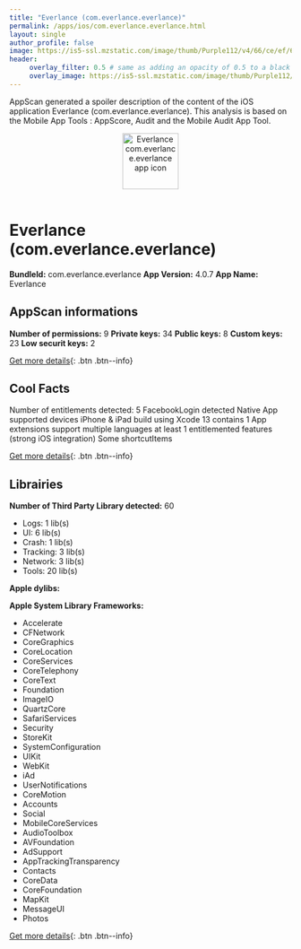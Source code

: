 ```yaml
---
title: "Everlance (com.everlance.everlance)"
permalink: /apps/ios/com.everlance.everlance.html
layout: single
author_profile: false
image: https://is5-ssl.mzstatic.com/image/thumb/Purple112/v4/66/ce/ef/66ceef48-5124-34db-7b55-b7dd2b53cfe8/AppIcon-1x_U007emarketing-0-7-0-85-220.png/512x512bb.jpg
header: 
     overlay_filter: 0.5 # same as adding an opacity of 0.5 to a black background
     overlay_image: https://is5-ssl.mzstatic.com/image/thumb/Purple112/v4/66/ce/ef/66ceef48-5124-34db-7b55-b7dd2b53cfe8/AppIcon-1x_U007emarketing-0-7-0-85-220.png/512x512bb.jpg
---
```

AppScan generated a spoiler description of the content of the iOS application Everlance (com.everlance.everlance). This analysis is based on the Mobile App Tools : AppScore, Audit and the Mobile Audit App Tool.

  
  
<div style="text-align: center;"><img src="https://is5-ssl.mzstatic.com/image/thumb/Purple112/v4/66/ce/ef/66ceef48-5124-34db-7b55-b7dd2b53cfe8/AppIcon-1x_U007emarketing-0-7-0-85-220.png/512x512bb.jpg" width="100" height="100" alt="Everlance com.everlance.everlance app icon"></div></br>
  
# Everlance (com.everlance.everlance)

**BundleId:** com.everlance.everlance
**App Version:** 4.0.7
**App Name:** Everlance


## AppScan informations 

**Number of permissions:** 9
**Private keys:** 34
**Public keys:** 8
**Custom keys:** 23
**Low securit keys:** 2
  
[Get more details](/pricing.html){: .btn .btn--info}

## Cool Facts

Number of entitlements detected: 5
FacebookLogin detected
Native App
supported devices iPhone & iPad
build using Xcode 13
contains 1 App extensions
support multiple languages
at least 1 entitlemented features (strong iOS integration)
Some shortcutItems 
  
[Get more details](/pricing.html){: .btn .btn--info}

## Librairies 
**Number of Third Party Library detected:** 60
- Logs: 1 lib(s)
- UI: 6 lib(s)
- Crash: 1 lib(s)
- Tracking: 3 lib(s)
- Network: 3 lib(s)
- Tools: 20 lib(s)

**Apple dylibs:**


**Apple System Library Frameworks:**
- Accelerate
- CFNetwork
- CoreGraphics
- CoreLocation
- CoreServices
- CoreTelephony
- CoreText
- Foundation
- ImageIO
- QuartzCore
- SafariServices
- Security
- StoreKit
- SystemConfiguration
- UIKit
- WebKit
- iAd
- UserNotifications
- CoreMotion
- Accounts
- Social
- MobileCoreServices
- AudioToolbox
- AVFoundation
- AdSupport
- AppTrackingTransparency
- Contacts
- CoreData
- CoreFoundation
- MapKit
- MessageUI
- Photos


  
[Get more details](/pricing.html){: .btn .btn--info}

